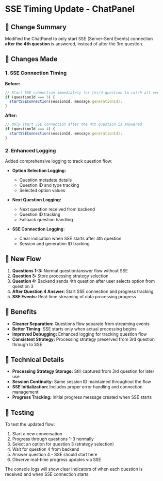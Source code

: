 # SSE Timing Update - ChatPanel

## 🔄 **Change Summary**

Modified the ChatPanel to only start SSE (Server-Sent Events) connection **after the 4th question** is answered, instead of after the 3rd question.

## 📝 **Changes Made**

### 1. **SSE Connection Timing**

**Before:**

```javascript
// Start SSE connection immediately for third question to catch all events
if (questionId === 3) {
  startSSEConnection(sessionId, message.generationId);
}
```

**After:**

```javascript
// Only start SSE connection after the 4th question is answered
if (questionId === 4) {
  startSSEConnection(sessionId, message.generationId);
}
```

### 2. **Enhanced Logging**

Added comprehensive logging to track question flow:

- **Option Selection Logging:**

  - Question metadata details
  - Question ID and type tracking
  - Selected option values

- **Next Question Logging:**

  - Next question received from backend
  - Question ID tracking
  - Fallback question handling

- **SSE Connection Logging:**
  - Clear indication when SSE starts after 4th question
  - Session and generation ID tracking

## 🔄 **New Flow**

1. **Questions 1-3:** Normal question/answer flow without SSE
2. **Question 3:** Store processing strategy selection
3. **Question 4:** Backend sends 4th question after user selects option from question 3
4. **After Question 4 Answer:** Start SSE connection and progress tracking
5. **SSE Events:** Real-time streaming of data processing progress

## 🎯 **Benefits**

- **Cleaner Separation:** Questions flow separate from streaming events
- **Better Timing:** SSE starts only when actual processing begins
- **Improved Debugging:** Enhanced logging for tracking question flow
- **Consistent Strategy:** Processing strategy preserved from 3rd question through to SSE

## 🔧 **Technical Details**

- **Processing Strategy Storage:** Still captured from 3rd question for later use
- **Session Continuity:** Same session ID maintained throughout the flow
- **SSE Initialization:** Includes proper error handling and connection management
- **Progress Tracking:** Initial progress message created when SSE starts

## 🧪 **Testing**

To test the updated flow:

1. Start a new conversation
2. Progress through questions 1-3 normally
3. Select an option for question 3 (strategy selection)
4. Wait for question 4 from backend
5. Answer question 4 - SSE should start here
6. Observe real-time progress updates via SSE

The console logs will show clear indicators of when each question is received and when SSE connection starts.

